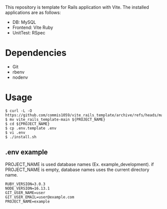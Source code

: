 This repository is template for Rails application with Vite.
The installed applications are as follows:

* DB: MySQL
* Frontend: Vite Ruby
* UnitTest: RSpec

# Dependencies
* Git
* rbenv
* nodenv

# Usage
```shell
$ curl -L -O https://github.com/commis1059/vite_rails_template/archive/refs/heads/main.zip
$ mv vite_rails_template-main ${PROJECT_NAME}
$ cd ${PROJECT_NAME}
$ cp .env.template .env
$ vi .env
$ ./install.sh
```

## .env example
PROJECT_NAME is used database names (Ex. example_development). if PROJECT_NAME is empty, database names uses the current directory name.

```shell
RUBY_VERSION=3.0.3
NODE_VERSION=16.13.1
GIT_USER_NAME=user
GIT_USER_EMAIL=user@example.com
PROJECT_NAME=example
```